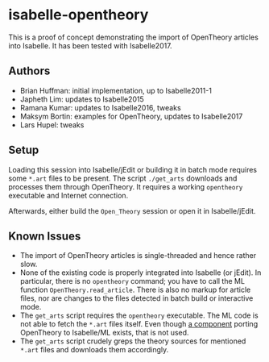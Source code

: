 isabelle-opentheory
===================

This is a proof of concept demonstrating the import of OpenTheory articles into Isabelle.
It has been tested with Isabelle2017.

Authors
-------

* Brian Huffman: initial implementation, up to Isabelle2011-1
* Japheth Lim: updates to Isabelle2015
* Ramana Kumar: updates to Isabelle2016, tweaks
* Maksym Bortin: examples for OpenTheory, updates to Isabelle2017
* Lars Hupel: tweaks

Setup
-----

Loading this session into Isabelle/jEdit or building it in batch mode requires some `*.art` files to be present.
The script `./get_arts` downloads and processes them through OpenTheory.
It requires a working `opentheory` executable and Internet connection.

Afterwards, either build the `Open_Theory` session or open it in Isabelle/jEdit.


Known Issues
------------

* The import of OpenTheory articles is single-threaded and hence rather slow.
* None of the existing code is properly integrated into Isabelle (or jEdit).
  In particular, there is no `opentheory` command; you have to call the ML function `OpenTheory.read_article`.
  There is also no markup for article files, nor are changes to the files detected in batch build or interactive mode.
* The `get_arts` script requires the `opentheory` executable.
  The ML code is not able to fetch the `*.art` files itself.
  Even though [a component](https://github.com/isabelle-prover/opentheory-component) porting OpenTheory to Isabelle/ML exists, that is not used.
* The `get_arts` script crudely greps the theory sources for mentioned `*.art` files and downloads them accordingly.
